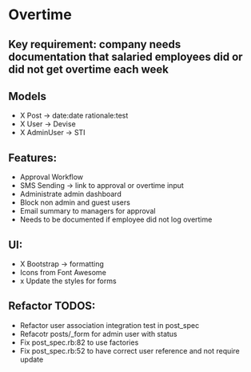 # Overtime

## Key requirement: company needs documentation that salaried employees did or did not get overtime each week

## Models
- X Post -> date:date rationale:test
- X User -> Devise
- X AdminUser -> STI

## Features:
- Approval Workflow
- SMS Sending -> link to approval or overtime input
- Administrate admin dashboard
- Block non admin and guest users
- Email summary to managers for approval
- Needs to be documented if employee did not log overtime

## UI:
- X Bootstrap -> formatting
- Icons from Font Awesome
- x Update the styles for forms

## Refactor TODOS:
- Refactor user association integration test in post_spec
- Refacotr posts/_form for admin user with status
- Fix post_spec.rb:82 to use factories
- Fix post_spec.rb:52 to have correct user reference and not require update